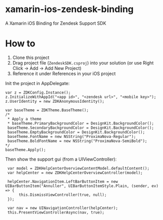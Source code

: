 # xamarin-ios-zendesk-binding
A Xamarin iOS Binding for Zendesk Support SDK

# How to
1) Clone this project
2) Drag project file (`ZendeskSDK.csproj`) into your solution (or use Right Click -> Add -> Add New Project)
3) Reference it under References in your iOS project

Init the project in AppDelegate:

    var z = ZDKConfig.Instance();
    z.InitializeWithAppId("<app id>", "<zendesk url>", "<mobile key>");
    z.UserIdentity = new ZDKAnonymousIdentity();

    var baseTheme = ZDKTheme.BaseTheme();
    /*
     * Apply a theme
     * baseTheme.PrimaryBackgroundColor = DesignKit.BackgroundColor();
     baseTheme.SecondaryBackgroundColor = DesignKit.BackgroundColor();
     baseTheme.EmptyBackgroundColor = DesignKit.BackgroundColor();
     baseTheme.FontName = new NSString("ProximaNova-Regular");
     baseTheme.BoldFontName = new NSString("ProximaNova-SemiBold");
    */
    baseTheme.Apply();

Then show the support gui (from a UIViewController):

     var model = ZDKHelpCenterOverviewContentModel.defaultContent();
     var helpCenter = new ZDKHelpCenterOverviewController(model);

     helpCenter.NavigationItem.LeftBarButtonItem = new UIBarButtonItem("Annuller", UIBarButtonItemStyle.Plain, (sender, ev) => {
          this.DismissViewController(true, null);
     });

     var nav = new UINavigationController(helpCenter);
     this.PresentViewControllerAsync(nav, true);
